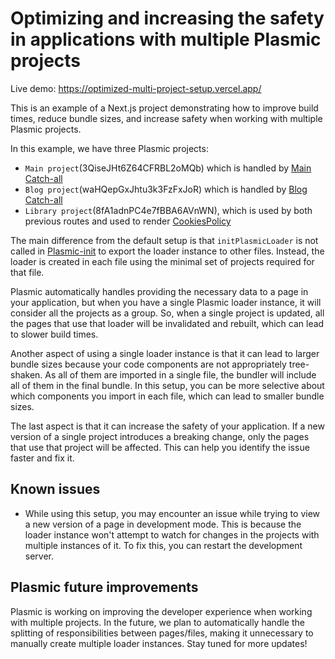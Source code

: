 # Optimizing and increasing the safety in applications with multiple Plasmic projects

Live demo: https://optimized-multi-project-setup.vercel.app/

This is an example of a Next.js project demonstrating how to improve build times, reduce bundle sizes, and increase safety when working with multiple Plasmic projects.

In this example, we have three Plasmic projects:

- `Main project`(3QiseJHt6Z64CFRBL2oMQb) which is handled by [Main Catch-all](./pages/[[...catchall]].tsx)
- `Blog project`(waHQepGxJhtu3k3FzFxJoR) which is handled by [
  Blog Catch-all](./pages/blog/[[...catchall]].tsx)
- `Library project`(8fA1adnPC4e7fBBA6AVnWN), which is used by both previous routes and used to render [CookiesPolicy](./components/CookiesPolicy.tsx)

The main difference from the default setup is that `initPlasmicLoader` is not called in [Plasmic-init](./plasmic-init.ts) to export the loader instance to other files. Instead, the loader is created in each file using the minimal set of projects required for that file.

Plasmic automatically handles providing the necessary data to a page in your application, but when you have a single Plasmic loader instance, it will consider all the projects as a group. So, when a single project is updated, all the pages that use that loader will be invalidated and rebuilt, which can lead to slower build times.

Another aspect of using a single loader instance is that it can lead to larger bundle sizes because your code components are not appropriately tree-shaken. As all of them are imported in a single file, the bundler will include all of them in the final bundle. In this setup, you can be more selective about which components you import in each file, which can lead to smaller bundle sizes.

The last aspect is that it can increase the safety of your application. If a new version of a single project introduces a breaking change, only the pages that use that project will be affected. This can help you identify the issue faster and fix it.

## Known issues

- While using this setup, you may encounter an issue while trying to view a new version of a page in development mode. This is because the loader instance won't attempt to watch for changes in the projects with multiple instances of it. To fix this, you can restart the development server.

## Plasmic future improvements

Plasmic is working on improving the developer experience when working with multiple projects. In the future, we plan to automatically handle the splitting of responsibilities between pages/files, making it unnecessary to manually create multiple loader instances. Stay tuned for more updates!
